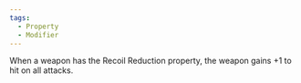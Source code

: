 ```yaml
---
tags:
  - Property
  - Modifier
---
```

When a weapon has the Recoil Reduction property, the weapon gains +1 to hit on all attacks.